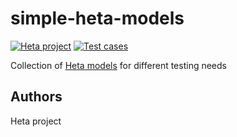 # simple-heta-models

[![Heta project](https://img.shields.io/badge/%CD%B1-Heta_project-blue)](https://hetalang.github.io/)
[![Test cases](https://github.com/hetalang/simple-heta-models/actions/workflows/test-cases.yml/badge.svg)](https://github.com/hetalang/simple-heta-models/actions/workflows/test-cases.yml)

Collection of [Heta models](https://hetalang.github.io) for different testing needs

## Authors

Heta project

